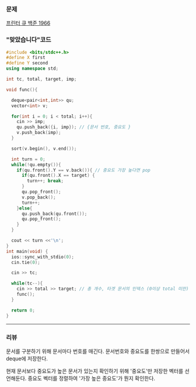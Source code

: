 ### 문제 

[프린터 큐 백준 1966](https://www.acmicpc.net/problem/1966)


### "맞았습니다"코드 

```c++
#include <bits/stdc++.h>
#define X first
#define Y second
using namespace std;

int tc, total, target, imp;

void func(){

  deque<pair<int,int>> qu;
  vector<int> v;

  for(int i = 0; i < total; i++){
    cin >> imp;
    qu.push_back({i, imp}); // {문서 번호, 중요도 }
    v.push_back(imp);
  }

  sort(v.begin(), v.end());

  int turn = 0;
  while(!qu.empty()){
    if(qu.front().Y == v.back()){ // 중요도 가장 높다면 pop
      if(qu.front().X == target) {
        turn++; break;
      }
      qu.pop_front();
      v.pop_back();
      turn++;
    }else{
      qu.push_back(qu.front());
      qu.pop_front();
    }
  }

  cout << turn <<'\n';
}
int main(void) {
  ios::sync_with_stdio(0);
  cin.tie(0);

  cin >> tc;

  while(tc--){
    cin >> total >> target; // 총 개수, 타겟 문서의 인덱스 (0이상 total 미만)
    func();
  }

  return 0;
}
```


------



### 리뷰

문서를 구분하기 위해 문서마다 번호를 매긴다.
문서번호와 중요도를 한쌍으로 만들어서 deque에 저장한다. 

현재 문서보다 중요도가 높은 문서가 있는지 확인하기 위해 '중요도'만 저장한 벡터를 선언해둔다. 
중요도 벡터를 정렬하여 '가장 높은 중요도'가 뭔지 확인한다. 

